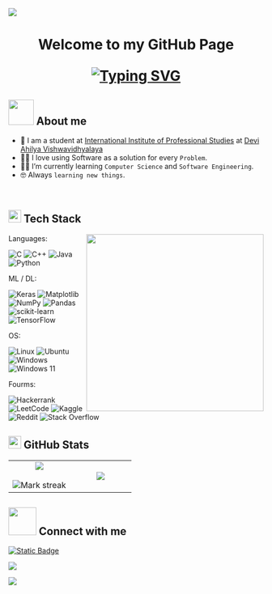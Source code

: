 <!--
**Soham-KT/Soham-KT** is a ✨ _special_ ✨ repository because its `README.md` (this file) appears on your GitHub profile.

Here are some ideas to get you started:

- 🔭 I’m currently working on ...
- 🌱 I’m currently learning ...
- 👯 I’m looking to collaborate on ...
- 🤔 I’m looking for help with ...
- 💬 Ask me about ...
- 📫 How to reach me: ...
- 😄 Pronouns: ...
- ⚡ Fun fact: ...
-->
![](https://komarev.com/ghpvc/?username=Soham-KT&style=flat&color=blue)

<h1 align="center">
  Welcome to my GitHub Page

  <p>
    <a href="https://git.io/typing-svg"><img src="https://readme-typing-svg.demolab.com?font=Fira+Code&pause=1000&color=F75C27&center=true&vCenter=true&random=false&width=575&lines=Python+%7C+C+%7C+C%2B%2B+%7C+Java;Data+Science+%7C+Machine+Learning+%7C+Deep+Learning;Bring+on+the+challenge" alt="Typing SVG" /></a>
  </p>
</h1>


## <picture><img src = "https://github.com/7oSkaaa/7oSkaaa/blob/main/Images/about_me.gif?raw=true" width = 50px></picture> About me

- :school: I am a student at [International Institute of Professional Studies](https://iips.edu.in/) at [Devi Ahilya Vishwavidhyalaya](https://www.dauniv.ac.in/)
- :technologist: I love using Software as a solution for every `Problem`.
- :student: I’m currently learning `Computer Science` and `Software Engineering`.
- :nerd_face: Always `learning new things`.
<br>


## <img src="https://media2.giphy.com/media/QssGEmpkyEOhBCb7e1/giphy.gif?cid=ecf05e47a0n3gi1bfqntqmob8g9aid1oyj2wr3ds3mg700bl&rid=giphy.gif" width ="25"><b> Tech Stack </b>

<image src="https://media.giphy.com/media/v1.Y2lkPTc5MGI3NjExcm1oaDZ3Y2c5eGhiYTZtZHBvdDc5and5eHU4MGR4d3NyOTh6NzZ1eiZlcD12MV9pbnRlcm5hbF9naWZfYnlfaWQmY3Q9Zw/TLb6ZdaRtnTUa5E58B/giphy.gif" align="right" width="350">
</image>

Languages:

![C](https://img.shields.io/badge/c-%2300599C.svg?style=for-the-badge&logo=c&logoColor=white)  	![C++](https://img.shields.io/badge/c++-%2300599C.svg?style=for-the-badge&logo=c%2B%2B&logoColor=white)  ![Java](https://img.shields.io/badge/java-%23ED8B00.svg?style=for-the-badge&logo=openjdk&logoColor=white)  ![Python](https://img.shields.io/badge/python-3670A0?style=for-the-badge&logo=python&logoColor=ffdd54)  

ML / DL:

![Keras](https://img.shields.io/badge/Keras-%23D00000.svg?style=for-the-badge&logo=Keras&logoColor=white)  	![Matplotlib](https://img.shields.io/badge/Matplotlib-%23ffffff.svg?style=for-the-badge&logo=Matplotlib&logoColor=black)  	![NumPy](https://img.shields.io/badge/numpy-%23013243.svg?style=for-the-badge&logo=numpy&logoColor=white)  	![Pandas](https://img.shields.io/badge/pandas-%23150458.svg?style=for-the-badge&logo=pandas&logoColor=white)  ![scikit-learn](https://img.shields.io/badge/scikit--learn-%23F7931E.svg?style=for-the-badge&logo=scikit-learn&logoColor=white)  	![TensorFlow](https://img.shields.io/badge/TensorFlow-%23FF6F00.svg?style=for-the-badge&logo=TensorFlow&logoColor=white)

OS:

![Linux](https://img.shields.io/badge/Linux-FCC624?style=for-the-badge&logo=linux&logoColor=black)  ![Ubuntu](https://img.shields.io/badge/Ubuntu-E95420?style=for-the-badge&logo=ubuntu&logoColor=white)  ![Windows](https://img.shields.io/badge/Windows-0078D6?style=for-the-badge&logo=windows&logoColor=white)  ![Windows 11](https://img.shields.io/badge/Windows%2011-%230079d5.svg?style=for-the-badge&logo=Windows%2011&logoColor=white)

Fourms:

![Hackerrank](https://img.shields.io/badge/-Hackerrank-2EC866?style=for-the-badge&logo=HackerRank&logoColor=white)  ![LeetCode](https://img.shields.io/badge/LeetCode-000000?style=for-the-badge&logo=LeetCode&logoColor=#d16c06)  	![Kaggle](https://img.shields.io/badge/Kaggle-035a7d?style=for-the-badge&logo=kaggle&logoColor=white)  ![Reddit](https://img.shields.io/badge/Reddit-%23FF4500.svg?style=for-the-badge&logo=Reddit&logoColor=white)  ![Stack Overflow](https://img.shields.io/badge/-Stackoverflow-FE7A16?style=for-the-badge&logo=stack-overflow&logoColor=white)


## <img src="https://media.giphy.com/media/v1.Y2lkPTc5MGI3NjExd200bXZvYW1la3B0YmNvZDVtbTFienVhYWk5bWdsbnBlaWZyZXE3ZCZlcD12MV9pbnRlcm5hbF9naWZfYnlfaWQmY3Q9Zw/dakvXSKJztTPniauvC/giphy.gif" width ="25"><b> GitHub Stats </b>
<table align="center">
<tr border="none">
<td width="50%" align="center">
  
  <img  align="center"  src="https://github-readme-stats.vercel.app/api?username=Soham-KT&theme=dark&show_icons=true&count_private=true" />
  <br></br>
  <img  title="🔥 Get streak stats for your profile at git.io/streak-stats" alt="Mark streak" src="https://github-readme-streak-stats.herokuapp.com/?user=Soham-KT&theme=dark&hide_border=false" /> 
</td>

<td width="50%" align="center">

  <img  align="center"  src="https://github-readme-stats.anuraghazra1.vercel.app/api/top-langs/?username=Soham-KT&theme=dark&hide_border=false&no-bg=true&no-frame=true&langs_count=10"/>
  
  </td>
</tr>
</table>

## <img src="https://media.giphy.com/media/v1.Y2lkPTc5MGI3NjExbDQ1bnhwcGg1bGVoYWlmMjZ0dHFqZTc5Z3J6N3N0YWQ0M3BnM2plYyZlcD12MV9pbnRlcm5hbF9naWZfYnlfaWQmY3Q9cw/ei9tageWEBF4OnMHhq/giphy.gif" width ="55"><b> Connect with me </b>

<div>
  <a href="https://www.linkedin.com/in/soham-kothari-31a35a250/"><img alt="Static Badge" src="https://img.shields.io/badge/https%3A%2F%2Fwww.linkedin.com%2Fin%2Fsoham-kothari-31a35a250%2F?logo=linkedin&label=Soham">
</a>
  
<a href="mailto:sohamkothariprof79@gmail.com"><img src="https://img.shields.io/badge/-sohamkothariprof79@gmail.com-D14836?style=flat&logo=Gmail&logoColor=white"/></a>

<a href="https://www.instagram.com/soham_kt?igsh=dHZvNHpxc3ZnNzZm&utm_source=qr"><img src="https://img.shields.io/badge/-@soham_kt-E4405F?style=flat&logo=Instagram&logoColor=white"/></a>
  
</div>
